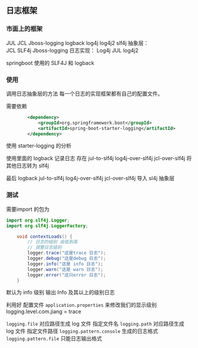 ## 日志框架

### 市面上的框架
JUL JCL Jboss-logging logback log4j log4j2 slf4j
抽象层：   
    JCL  SLF4j  Jboss-logging
日志实现：
    Log4j JUL log4j2
    
springboot 使用的 SLF4J 和 logback

### 使用
调用日志抽象层的方法
每一个日志的实现框架都有自己的配置文件。

需要依赖
```xml
        <dependency>
            <groupId>org.springframework.boot</groupId>
            <artifactId>spring-boot-starter-logging</artifactId>
        </dependency>
```
使用 starter-logging 的分析

使用里面的 logback 记录日志
存在 jul-to-slf4j log4j-over-slf4j jcl-over-slf4j  将其他日志转为 slf4j

最后 logback jul-to-slf4j log4j-over-slf4j jcl-over-slf4j 导入 sl4j 抽象层

### 测试
需要import 的包为
```java
import org.slf4j.Logger;
import org.slf4j.LoggerFactory;
```


```java
    void contextLoads() {
        // 日志的级别 由低到高
        // 调整日志级别
        logger.trace("这是trace 日志");
        logger.debug("这是debug 日志");
        logger.info("这是 info 日志");
        logger.warn("这是 warn 日志");
        logger.error("这只error 日志");
    }
```
默认为 info 级别 输出 Info 及其以上的级别日志

利用好 配置文件
`application.properties` 来修改我们的显示级别
logging.level.com.jiang = trace

`logging.file` 对应路径生成 log 文件 指定文件名
`logging.path` 对应路径生成 log 文件 指定文件路径
`logging.pattern.console`  生成的日志格式
`logging.pattern.file`   只能日志输出格式
